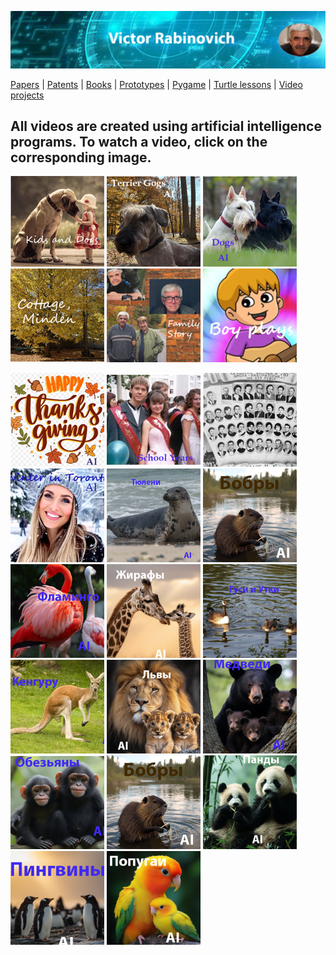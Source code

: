 ![Header Image](https://raw.githubusercontent.com/victenna/vrabinovich/main/Images/Header.png)

[Papers](papers.md) | [Patents](patents.md) | [Books](books.md) | [Prototypes](prototypes.md) | [Pygame](pygame.md) | [Turtle lessons](turtle_lessons.md) | [Video projects](video_projects.md)

## **All videos are created using artificial intelligence programs. To watch a video, click on the corresponding image.**


[![Dogs and Kids](https://raw.githubusercontent.com/victenna/vrabinovich/main/Images/Dogs%20and%20kids.png)](https://www.youtube.com/watch?v=whoiHovNMFs)
[![Terrier Dogs](https://raw.githubusercontent.com/victenna/vrabinovich/main/Images/Terrier%20dogs.png)](https://youtu.be/KkCjh5AozvA)
[![Dogs](https://raw.githubusercontent.com/victenna/vrabinovich/main/Images/Dogs.png)](https://www.youtube.com/shorts/0EpCACd949w)
[![Minden](https://raw.githubusercontent.com/victenna/vrabinovich/main/Images/Cottage%20Minden.png)](https://youtu.be/b9gTKUv__mM)
[![Family](https://raw.githubusercontent.com/victenna/vrabinovich/main/Images/Family%20story.png)](https://youtu.be/xxgmARvQ3UU)
[![Boy](https://raw.githubusercontent.com/victenna/vrabinovich/main/Images/Boy%20plays.png)](https://www.youtube.com/shorts/afVPOF4M2FE)

[![Happy_thanks](https://raw.githubusercontent.com/victenna/vrabinovich/main/Images/Happy%20thanks.png)](https://www.youtube.com/watch?v=m5oAX2Mfsuk)
[![School](https://raw.githubusercontent.com/victenna/vrabinovich/main/Images/School%20Years.png)](https://vimeo.com/manage/videos/1020783755)
[![School1](https://raw.githubusercontent.com/victenna/vrabinovich/main/Images/School.png)](https://www.youtube.com/watch?v=f46q5o1Kj88)
[![Winter](https://raw.githubusercontent.com/victenna/vrabinovich/main/Images/Winter.png)](https://www.youtube.com/watch?v=hOwj09i0N50)
[![Winter](https://raw.githubusercontent.com/victenna/vrabinovich/main/Images/%D0%A2%D1%8E%D0%BB%D0%B5%D0%BD%D0%B8.png)](https://www.youtube.com/watch?v=4Kyqgo-sBHU)
[![Bobr](https://raw.githubusercontent.com/victenna/vrabinovich/main/Images/Bobr.png)](https://youtu.be/cwrndGvP_mk)
[![Flamingo](https://raw.githubusercontent.com/victenna/vrabinovich/main/Images/Flamingo.png)](https://youtu.be/b9Q05NFj8Bw)
[![Giraf](https://raw.githubusercontent.com/victenna/vrabinovich/main/Images/Giraf.png)](https://youtu.be/IgxVY8zljCY)
[![Gusi](https://raw.githubusercontent.com/victenna/vrabinovich/main/Images/Gusi.png)](https://www.youtube.com/watch?v=8iO3QlLbyKM)
[![Kenguru](https://raw.githubusercontent.com/victenna/vrabinovich/main/Images/Kenguru.png)](https://youtu.be/JvA21lnXUZM)
[![Lev](https://raw.githubusercontent.com/victenna/vrabinovich/main/Images/Lev.png)](https://youtu.be/L_NLAs4m1TE)
[![Medvedi](https://raw.githubusercontent.com/victenna/vrabinovich/main/Images/Medvedi.png)](https://youtu.be/GAyMf_7d_ZI)
[![Obeziana](https://raw.githubusercontent.com/victenna/vrabinovich/main/Images/Obeziana.png)](https://youtu.be/dh0xXkzr9uM)
[![Bobr](https://raw.githubusercontent.com/victenna/vrabinovich/main/Images/Bobr.png)](https://youtu.be/cwrndGvP_mk)
[![Panda](https://raw.githubusercontent.com/victenna/vrabinovich/main/Images/Panda.png)](https://youtu.be/FxiWYmJPgOk)
[![Pingvin](https://raw.githubusercontent.com/victenna/vrabinovich/main/Images/Pingvin.png)](https://youtu.be/aOKOdWtctOEk)
[![Popugai](https://raw.githubusercontent.com/victenna/vrabinovich/main/Images/Popugai.png)](https://youtu.be/xw4OxW0IeWg)














































